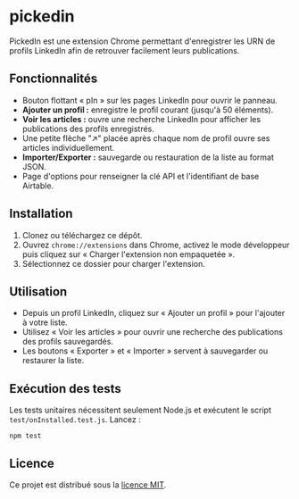 # pickedin

PickedIn est une extension Chrome permettant d'enregistrer les URN de profils LinkedIn afin de retrouver facilement leurs publications.

## Fonctionnalités
- Bouton flottant « pIn » sur les pages LinkedIn pour ouvrir le panneau.
- **Ajouter un profil :** enregistre le profil courant (jusqu'à 50 éléments).
- **Voir les articles :** ouvre une recherche LinkedIn pour afficher les publications des profils enregistrés.
- Une petite flèche "↗" placée après chaque nom de profil ouvre ses articles individuellement.
- **Importer/Exporter :** sauvegarde ou restauration de la liste au format JSON.
- Page d'options pour renseigner la clé API et l'identifiant de base Airtable.

## Installation
1. Clonez ou téléchargez ce dépôt.
2. Ouvrez `chrome://extensions` dans Chrome, activez le mode développeur puis cliquez sur « Charger l'extension non empaquetée ».
3. Sélectionnez ce dossier pour charger l'extension.

## Utilisation
- Depuis un profil LinkedIn, cliquez sur « Ajouter un profil » pour l'ajouter à votre liste.
- Utilisez « Voir les articles » pour ouvrir une recherche des publications des profils sauvegardés.
- Les boutons « Exporter » et « Importer » servent à sauvegarder ou restaurer la liste.

## Exécution des tests
Les tests unitaires nécessitent seulement Node.js et exécutent le script `test/onInstalled.test.js`.
Lancez :

```
npm test
```

## Licence

Ce projet est distribué sous la [licence MIT](LICENSE).
